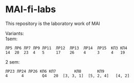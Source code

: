 # MAI-fi-labs
This repository is the laboratory work of MAI

Variants:\
1sem:
```
ЛР5 ЛР6 ЛР7 ЛР9 ЛР11  ЛР12  ЛР13  ЛР14  ЛР15  КП3 КП4
14  20  23  4   5     17    26    4     3     4	  19
```
2 sem:
```
ЛР23 ЛР24 ЛР26 КП6 КП7        КП8       КП9
4	   4		Q4	 20	 [3, 3, 1]	[5, 2, 4]	[4, 2]
```

